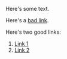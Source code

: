 Here's some text.


Here's a [bad link]({{site.baseurl}}/developer_guide/getting_started/analytics_overview).

Here's two good links:
1. [Link 1](https://www.braze.com/docs/developer_guide/platform_wide/getting_started/analytics_overview)
2. [Link 2]({{site.baseurl}}/developer_guide/getting_started/analytics_overview)
